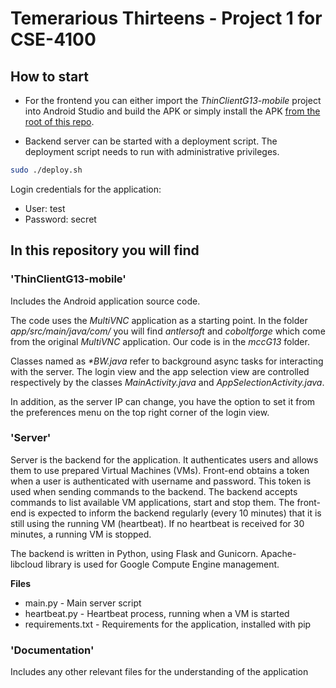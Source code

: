 # Temerarious Thirteens - Project 1 for CSE-4100

## How to start

* For the frontend you can either import the _ThinClientG13-mobile_ project into Android Studio and build the APK or simply install the APK [from the root of this repo](https://git.niksula.hut.fi/cs-e4100/mcc-2016-g13-p1/blob/master/ThinClientG13.apk).

* Backend server can be started with a deployment script. The deployment script needs to run with administrative privileges.

```sh
sudo ./deploy.sh
```

Login credentials for the application:
* User: test
* Password: secret

## In this repository you will find

### 'ThinClientG13-mobile'

Includes the Android application source code.

The code uses the *MultiVNC* application as a starting point. In the folder _app/src/main/java/com/_ you will find _antlersoft_ and _coboltforge_ which come from the original *MultiVNC* application. Our code is in the _mccG13_ folder.

Classes named as _\*BW.java_ refer to background async tasks for interacting with the server. The login view and the app selection view are controlled respectively by the classes _MainActivity.java_ and _AppSelectionActivity.java_.

In addition, as the server IP can change, you have the option to set it from the preferences menu on the top right corner of the login view.

### 'Server'
Server is the backend for the application. It authenticates users and allows them to use prepared Virtual Machines (VMs). Front-end obtains a token when a user is authenticated with username and password. This token is used when sending commands to the backend. The backend accepts commands to list available VM applications, start and stop them. The front-end is expected to inform the backend regularly (every 10 minutes) that it is still using the running VM (heartbeat). If no heartbeat is received for 30 minutes, a running VM is stopped.

The backend is written in Python, using Flask and Gunicorn. Apache-libcloud library is used for Google Compute Engine management.

**Files**

+ main.py - Main server script
+ heartbeat.py - Heartbeat process, running when a VM is started
+ requirements.txt - Requirements for the application, installed with pip

### 'Documentation'
Includes any other relevant files for the understanding of the application
